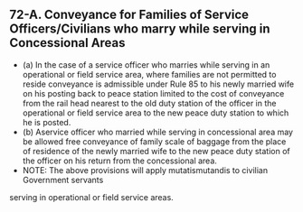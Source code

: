 ## 72-A. Conveyance for Families of Service Officers/Civilians who marry while serving in Concessional Areas

- (a) In the case of a service officer who marries while serving in an operational or field service area, where families are not permitted to reside conveyance is admissible under Rule 85 to his newly married wife on his posting back to peace station limited to the cost of conveyance from the rail head nearest to the old duty station of the officer in the operational or field service area to the new peace duty station to which he is posted.
- (b) Aservice officer who married while serving in concessional area may be allowed free conveyance of family scale of baggage from the place of residence of the newly married wife to the new peace duty station of the officer on his return from the concessional area.
- NOTE: The above provisions will apply mutatismutandis to civilian Government servants

serving in operational or field service areas.
